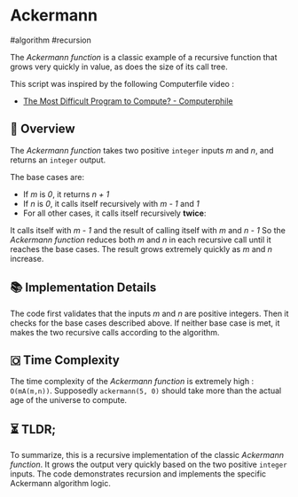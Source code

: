 Ackermann
===

#algorithm #recursion

The _Ackermann function_ is a classic example of a recursive function that grows very quickly in value, as does the size of its call tree.

This script was inspired by the following Computerfile video :
- [The Most Difficult Program to Compute? - Computerphile](https://www.youtube.com/watch?v=i7sm9dzFtEI)

## 📑 Overview

The _Ackermann function_ takes two positive `integer` inputs _m_ and _n_, and returns an `integer` output.

The base cases are:

- If _m_ is _0_, it returns _n + 1_
- If _n_ is _0_, it calls itself recursively with _m - 1_ and _1_
- For all other cases, it calls itself recursively **twice**:

It calls itself with _m - 1_ and the result of calling itself with _m_ and _n - 1_
So the _Ackermann function_ reduces both _m_ and _n_ in each recursive call until it reaches the base cases.
The result grows extremely quickly as _m_ and _n_ increase.

## 📚 Implementation Details

The code first validates that the inputs _m_ and _n_ are positive integers.
Then it checks for the base cases described above.
If neither base case is met, it makes the two recursive calls according to the algorithm.

## 🇴 Time Complexity

The time complexity of the _Ackermann function_ is extremely high : `O(mA(m,n))`.
Supposedly `ackermann(5, 0)` should take more than the actual age of the universe to compute.

## ⏳ TLDR;

To summarize, this is a recursive implementation of the classic _Ackermann function_.
It grows the output very quickly based on the two positive `integer` inputs.
The code demonstrates recursion and implements the specific Ackermann algorithm logic.
